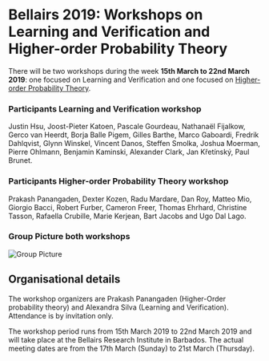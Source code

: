 # Bellairs 2019: Workshops on Learning and Verification and Higher-order Probability Theory



There will be two workshops during the week **15th March to 22nd March 2019**: one focused on Learning and Verification and one focused on [Higher-order Probability Theory](https://www.cs.mcgill.ca/~prakash/Bellairs/19/wshop19.html).


### Participants Learning and Verification workshop 

Justin Hsu,
Joost-Pieter Katoen,
Pascale Gourdeau,
Nathanaël Fijalkow,
Gerco van Heerdt,
Borja Balle Pigem,
Gilles Barthe,
Marco Gaboardi,
Fredrik Dahlqvist,
Glynn Winskel,
Vincent Danos,
Steffen Smolka,
Joshua Moerman,
Pierre Ohlmann,
Benjamin Kaminski,
Alexander Clark,
Jan Křetínský,
Paul Brunet.

### Participants Higher-order Probability Theory workshop 

Prakash Panangaden, Dexter Kozen, Radu Mardare, Dan Roy, Matteo Mio, Giorgio Bacci, Robert Furber, Cameron Freer, Thomas Ehrhard, Christine Tasson, Rafaella Crubille, Marie Kerjean, Bart Jacobs and Ugo Dal Lago.

### Group Picture both workshops


![Group Picture](img/2019.jpg)



## Organisational details 

The workshop organizers are Prakash Panangaden (Higher-Order probability theory) and Alexandra Silva (Learning and Verification). Attendance is by invitation only.

The workshop period runs from 15th March 2019 to 22nd March 2019 and will take place at the Bellairs Research Institute in Barbados. The actual meeting dates are from the 17th March (Sunday) to 21st March (Thursday). 

